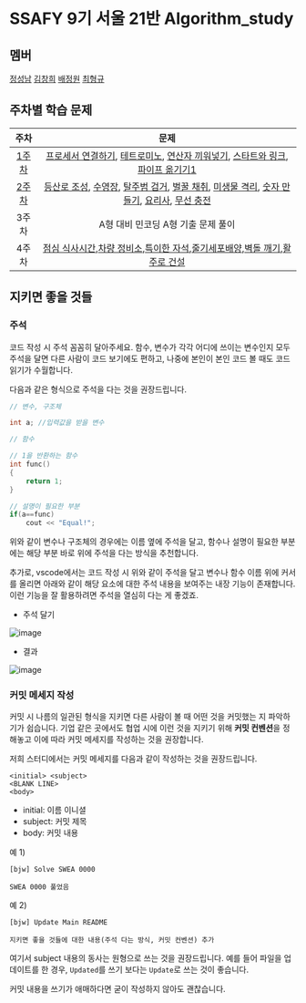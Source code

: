 # SSAFY 9기 서울 21반 Algorithm_study

## 멤버

[정성남](https://github.com/jseongnam)
[김창희](https://github.com/changkim1)
[배정원](https://github.com/Baejw0111)
[최형규](https://github.com/ChoiHyeongGyu)

## 주차별 학습 문제

|주차|문제|
|:---:|:---:|
|[1주차](https://github.com/changkim1/algorithm_study/tree/main/week1)|[프로세서 연결하기](https://swexpertacademy.com/main/code/problem/problemDetail.do?contestProbId=AV4suNtaXFEDFAUf&&), [테트로미노](https://www.acmicpc.net/problem/14500), [연산자 끼워넣기](https://www.acmicpc.net/problem/14888), [스타트와 링크](https://www.acmicpc.net/problem/14889), [파이프 옮기기1](https://www.acmicpc.net/problem/17070)|
|[2주차](https://github.com/changkim1/algorithm_study/tree/main/week2)|[등산로 조성](https://swexpertacademy.com/main/code/problem/problemDetail.do?contestProbId=AV5PoOKKAPIDFAUq), [수영장](https://swexpertacademy.com/main/code/problem/problemDetail.do?contestProbId=AV5PpFQaAQMDFAUq), [탈주범 검거](https://swexpertacademy.com/main/code/problem/problemDetail.do?contestProbId=AV5PpLlKAQ4DFAUq), [벌꿀 채취](https://swexpertacademy.com/main/code/problem/problemDetail.do?contestProbId=AV5V4A46AdIDFAWu), [미생물 격리](https://swexpertacademy.com/main/code/problem/problemDetail.do?contestProbId=AV597vbqAH0DFAVl), [숫자 만들기](https://swexpertacademy.com/main/code/problem/problemDetail.do?contestProbId=AWIeRZV6kBUDFAVH), [요리사](https://swexpertacademy.com/main/code/problem/problemDetail.do?contestProbId=AWIeUtVakTMDFAVH), [무선 충전](https://swexpertacademy.com/main/code/problem/problemDetail.do?contestProbId=AWXRDL1aeugDFAUo)|
|3주차| A형 대비 민코딩 A형 기출 문제 풀이 |
|4주차|[점심 식사시간](https://swexpertacademy.com/main/code/problem/problemDetail.do?contestProbId=AV5-BEE6AK0DFAVl),[차량 정비소](https://swexpertacademy.com/main/code/problem/problemDetail.do?contestProbId=AV6c6bgaIuoDFAXy&categoryId=AV6c6bgaIuoDFAXy&categoryType=CODE&&&),[특이한 자석](https://swexpertacademy.com/main/code/problem/problemDetail.do?contestProbId=AWIeV9sKkcoDFAVH),[줄기세포배양](https://swexpertacademy.com/main/code/problem/problemDetail.do?contestProbId=AWXRJ8EKe48DFAUo),[벽돌 깨기](https://swexpertacademy.com/main/code/problem/problemDetail.do?contestProbId=AWXRQm6qfL0DFAUo&categoryId=AWXRQm6qfL0DFAUo&categoryType=CODE&problemTitle=5656&orderBy=FIRST_REG_DATETIME&selectCodeLang=ALL&select-1=&pageSize=10&pageIndex=1),[활주로 건설](https://swexpertacademy.com/main/code/problem/problemDetail.do?contestProbId=AWIeW7FakkUDFAVH)|

## 지키면 좋을 것들

### 주석

코드 작성 시 주석 꼼꼼히 달아주세요.
함수, 변수가 각각 어디에 쓰이는 변수인지 모두 주석을 달면 다른 사람이 코드 보기에도 편하고, 나중에 본인이 본인 코드 볼 때도 코드 읽기가 수월합니다.

다음과 같은 형식으로 주석을 다는 것을 권장드립니다.

```cpp
// 변수, 구조체

int a; //입력값을 받을 변수

// 함수

// 1을 반환하는 함수
int func()
{
    return 1;
}

// 설명이 필요한 부분
if(a==func)
    cout << "Equal!";
```
위와 같이 변수나 구조체의 경우에는 이름 옆에 주석을 달고, 함수나 설명이 필요한 부분에는 해당 부분 바로 위에 주석을 다는 방식을 추천합니다.

추가로, vscode에서는 코드 작성 시 위와 같이 주석을 달고 변수나 함수 이름 위에 커서를 올리면 아래와 같이 해당 요소에 대한 주석 내용을 보여주는 내장 기능이 존재합니다.
이런 기능을 잘 활용하려면 주석을 열심히 다는 게 좋겠죠.

- 주석 달기

![image](https://user-images.githubusercontent.com/87963766/219994888-0ce36b85-0a16-456f-ab21-4fa6754b0eb6.png)

- 결과

![image](https://user-images.githubusercontent.com/87963766/219995054-1580e604-6a59-4a7d-92f4-afe09ebcc755.png)


### 커밋 메세지 작성

커밋 시 나름의 일관된 형식을 지키면 다른 사람이 볼 때 어떤 것을 커밋했는 지 파악하기가 쉽습니다.
기업 같은 곳에서도 협업 시에 이런 것을 지키기 위해 **커밋 컨벤션**을 정해놓고 이에 따라 커밋 메세지를 작성하는 것을 권장합니다.

저희 스터디에서는 커밋 메세지를 다음과 같이 작성하는 것을 권장드립니다.

```
<initial> <subject>
<BLANK LINE>
<body>
```

- initial: 이름 이니셜
- subject: 커밋 제목
- body: 커밋 내용

예 1)
```
[bjw] Solve SWEA 0000

SWEA 0000 풀었음
```

예 2)
```
[bjw] Update Main README

지키면 좋을 것들에 대한 내용(주석 다는 방식, 커밋 컨벤션) 추가
```

여기서 subject 내용의 동사는 원형으로 쓰는 것을 권장드립니다.
예를 들어 파일을 업데이트를 한 경우, `Updated`를 쓰기 보다는 `Update`로 쓰는 것이 좋습니다.

커밋 내용을 쓰기가 애매하다면 굳이 작성하지 않아도 괜찮습니다.